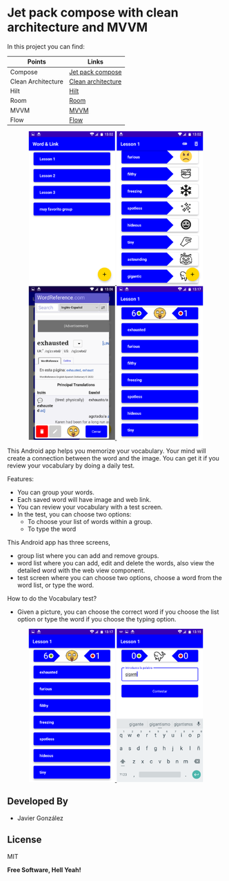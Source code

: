 # Jet pack compose with clean architecture and MVVM
In this project you can find:

| Points | Links |
| ------ | ------ |
| Compose | [Jet pack compose][PlDb] |
| Clean Architecture | [Clean architecture][PlGh] |
| Hilt | [Hilt][hilt] |
| Room | [Room][room] |
| MVVM | [MVVM][mvvm] |
| Flow | [Flow][flow] |

<p align="center">
 <a href="https://github.com/thedeveloperworldisyours/ComposeClean/tree/master/app/src/main/java/com/a/vocabulary15/presentation/group" class="class"> 
  <img src="https://github.com/thedeveloperworldisyours/ComposeClean/blob/master/screens/Screenshot_group_list.png" width="200px" /> 
 </a>
 <a href="https://github.com/thedeveloperworldisyours/ComposeClean/tree/master/app/src/main/java/com/a/vocabulary15/presentation/element" class="class"> 
  <img src="https://github.com/thedeveloperworldisyours/ComposeClean/blob/master/screens/Screenshot_element_list.png" width="200px" /> 
 </a>
 <a href="https://github.com/thedeveloperworldisyours/ComposeClean/blob/master/app/src/main/java/com/a/vocabulary15/presentation/element/DetailDialog.kt" class="class"> 
  <img src="https://github.com/thedeveloperworldisyours/ComposeClean/blob/master/screens/Screenshot_detail_word.png" width="200px" /> 
 </a>
 <a href="https://github.com/thedeveloperworldisyours/ComposeClean/tree/master/app/src/main/java/com/a/vocabulary15/presentation/test" class="class"> 
  <img src="https://github.com/thedeveloperworldisyours/ComposeClean/blob/master/screens/Screenshot_list_option.png" width="200px" />
 </a>
</p>

This Android app helps you memorize your vocabulary. Your mind will create a connection between the word and the image. You can get it if you review your vocabulary by doing a daily test.

Features:
+ You can group your words. 
+ Each saved word will have image and web link.
+ You can review your vocabulary with a test screen.
+ In the test, you can choose two options:
     - To choose your list of words within a group.
     - To type the word

This Android app has three screens,
+ group list where you can add and remove groups.
+ word list where you can add, edit and delete the words, also view the detailed word with the web view component.
+ test screen where you can choose two options, choose a word from the word list, or type the word.

How to do the Vocabulary test?
+ Given a picture, you can choose the correct word if you choose the list option or type the word if you choose the typing option.

<p align="center">
 <a href="https://github.com/thedeveloperworldisyours/ComposeClean/tree/master/app/src/main/java/com/a/vocabulary15/presentation/test" class="class"> 
  <img src="https://github.com/thedeveloperworldisyours/ComposeClean/blob/master/screens/Screenshot_list_option.png" width="200px" />
 </a>
 <a href="https://github.com/thedeveloperworldisyours/ComposeClean/tree/master/app/src/main/java/com/a/vocabulary15/presentation/test" class="class"> 
  <img src="https://github.com/thedeveloperworldisyours/ComposeClean/blob/master/screens/Screenshot_type_option.png" width="200px" />
 </a>
</p>


Developed By
------------

* Javier González 

<a href="https://www.linkedin.com/in/javier-gonz%C3%A1lez-cabezas/">
</a>

## License

MIT

**Free Software, Hell Yeah!**

[//]: # (These are reference links used in the body of this note and get stripped out when the markdown processor does its job. There is no need to format nicely because it shouldn't be seen. Thanks SO - http://stackoverflow.com/questions/4823468/store-comments-in-markdown-syntax)


   [PlDb]: <https://developer.android.com/jetpack/compose?gclid=EAIaIQobChMI8uHo_PH58gIVYoBQBh1xgAvFEAAYASAAEgI1nfD_BwE&gclsrc=aw.ds>
   [PlGh]: <https://blog.cleancoder.com/uncle-bob/2012/08/13/the-clean-architecture.html>
   [hilt]: <https://developer.android.com/training/dependency-injection/hilt-android?hl=es-419>
   [room]: <https://developer.android.com/training/data-storage/room>
   [mvvm]: <https://en.wikipedia.org/wiki/Model%E2%80%93view%E2%80%93viewmodel>
   [flow]: <https://developer.android.com/kotlin/flow>
